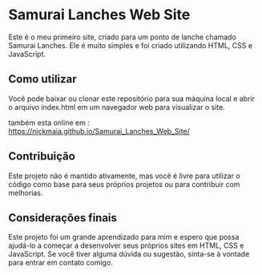 # Samurai Lanches Web Site
Este é o meu primeiro site, criado para um ponto de lanche chamado Samurai Lanches. Ele é muito simples e foi criado utilizando HTML, CSS e JavaScript.

## Como utilizar
Você pode baixar ou clonar este repositório para sua máquina local e abrir o arquivo index.html em um navegador web para visualizar o site.

também esta online em : https://nickmaia.github.io/Samurai_Lanches_Web_Site/


## Contribuição
Este projeto não é mantido ativamente, mas você é livre para utilizar o código como base para seus próprios projetos ou para contribuir com melhorias.

## Considerações finais
Este projeto foi um grande aprendizado para mim e espero que possa ajudá-lo a começar a desenvolver seus próprios sites em HTML, CSS e JavaScript. Se você tiver alguma dúvida ou sugestão, sinta-se à vontade para entrar em contato comigo.
